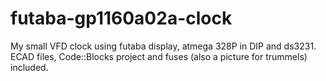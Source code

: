 # futaba-gp1160a02a-clock
My small VFD clock using futaba display, atmega 328P in DIP and ds3231. ECAD files, Code::Blocks project and fuses (also a picture for trummels) included. 
